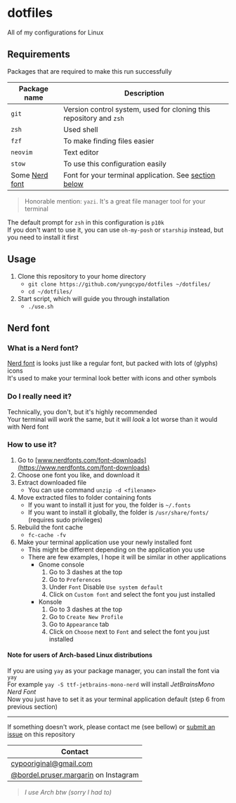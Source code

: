 # dotfiles
All of my configurations for Linux  

## Requirements
Packages that are required to make this run successfully  

| Package name                                 | Description                                                                                                                                 |
| -------------------------------------------- | ------------------------------------------------------------------------------------------------------------------------------------------- |
| `git`                                        | Version control system, used for cloning this repository and `zsh`                                                                          |
| `zsh`                                        | Used shell                                                                                                                                  |
| `fzf`                                        | To make finding files easier                                                                                                                |
| `neovim`                                     | Text editor                                                                                                                                 |
| `stow`                                       | To use this configuration easily                                                                                                            |
| Some [Nerd font](https://www.nerdfonts.com/) | Font for your terminal application. See [section below](#Nerd%20font) |

> Honorable mention: `yazi`. It's a great file manager tool for your terminal  

The default prompt for `zsh` in this configuration is `p10k`  
If you don't want to use it, you can use `oh-my-posh` or `starship` instead, but you need to install it first  

## Usage
1. Clone this repository to your home directory
    - `git clone https://github.com/yungcypo/dotfiles ~/dotfiles/`
    - `cd ~/dotfiles/`
2. Start script, which will guide you through installation
    - `./use.sh` 

## Nerd font  
### What is a Nerd font?
[Nerd font](https://www.nerdfonts.com/#home) is looks just like a regular font, but packed with lots of (glyphs) icons  
It's used to make your terminal look better with icons and other symbols  

### Do I really need it?
Technically, you don't, but it's highly recommended  
Your terminal will *work* the same, but it will *look* a lot worse than it would with Nerd font  

### How to use it?
1. Go to [www.nerdfonts.com/font-downloads](https://www.nerdfonts.com/font-downloads)
2. Choose one font you like, and download it 
3. Extract downloaded file 
    - You can use command `unzip -d <filename>`  
4. Move extracted files to folder containing fonts  
    - If you want to install it just for you, the folder is `~/.fonts`
    - If you want to install it globally, the folder is `/usr/share/fonts/` (requires sudo privileges)
5. Rebuild the font cache
    - `fc-cache -fv`
6. Make your terminal application use your newly installed font
    - This might be different depending on the application you use
    - There are few examples, I hope it will be similar in other applications
        - Gnome console 
            1. Go to 3 dashes at the top
            2. Go to `Preferences`
            3. Under `Font` Disable `Use system default`
            4. Click on `Custom font` and select the font you just installed
        - Konsole
            1. Go to 3 dashes at the top
            2. Go to `Create New Profile`
            3. Go to `Appearance` tab
            4. Click on `Choose` next to `Font` and select the font you just installed

#### Note for users of Arch-based Linux distributions
If you are using `yay` as your package manager, you can install the font via `yay`  
For example `yay -S ttf-jetbrains-mono-nerd` will install *JetBrainsMono Nerd Font*  
Now you just have to set it as your terminal application default (step 6 from previous section)

---

If something doesn't work, please contact me (see bellow) or [submit an issue](https://github.com/yungcypo/dotfiles/issues/new/choose) on this repository

| Contact |
| --- |
| [cypooriginal@gmail.com](mailto:cypoorignal@gmail.com) |
| [@bordel.pruser.margarin](https://www.instagram.com/bordel.pruser.margarin/) on Instagram |

> *I use Arch btw (sorry I had to)*
